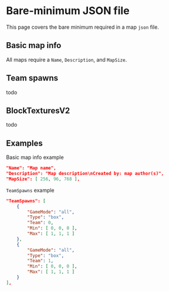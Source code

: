 # Bare-minimum JSON file
This page covers the bare minimum required in a map `json` file.

## Basic map info
All maps require a `Name`, `Description`, and `MapSize`.

## Team spawns
todo

## BlockTexturesV2
todo


## Examples
Basic map info example
```json
"Name": "Map name",
"Description": "Map description\nCreated by: map author(s)",
"MapSize": [ 256, 96, 768 ],
```

`TeamSpawns` example
```json
"TeamSpawns": [
	{
		"GameMode": "all",
		"Type": "box",
		"Team": 0,
		"Min": [ 0, 0, 0 ],
		"Max": [ 1, 1, 1 ]
	},
	{
		"GameMode": "all",
		"Type": "box",
		"Team": 1,
		"Min": [ 0, 0, 0 ],
		"Max": [ 1, 1, 1 ]
	} 
],
```